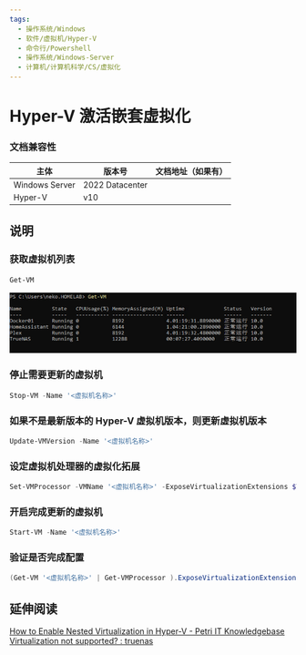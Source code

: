 ```yaml
---
tags:
  - 操作系统/Windows
  - 软件/虚拟机/Hyper-V
  - 命令行/Powershell
  - 操作系统/Windows-Server
  - 计算机/计算机科学/CS/虚拟化
---
```


# Hyper-V 激活嵌套虚拟化

### 文档兼容性

| 主体 | 版本号 | 文档地址（如果有） |
| -- | -- | -- |
| Windows Server | 2022 Datacenter |  |
| Hyper-V | v10 |  |

## 说明

### 获取虚拟机列表

```powershell
Get-VM
```

![](assets/20220504222411.png)

### 停止需要更新的虚拟机

```powershell
Stop-VM -Name '<虚拟机名称>'
```

### 如果不是最新版本的 Hyper-V 虚拟机版本，则更新虚拟机版本

```powershell
Update-VMVersion -Name '<虚拟机名称>'
```

### 设定虚拟机处理器的虚拟化拓展

```powershell
Set-VMProcessor -VMName '<虚拟机名称>' -ExposeVirtualizationExtensions $True
```

### 开启完成更新的虚拟机

```powershell
Start-VM -Name '<虚拟机名称>'
```

### 验证是否完成配置

```powershell
(Get-VM '<虚拟机名称>' | Get-VMProcessor ).ExposeVirtualizationExtensions
```

## 延伸阅读

 [How to Enable Nested Virtualization in Hyper-V - Petri IT Knowledgebase](https://petri.com/how-to-enable-nested-virtualization-in-hyper-v/)
 [Virtualization not supported? : truenas](https://www.reddit.com/r/truenas/comments/rz48uq/virtualization_not_supported/)
